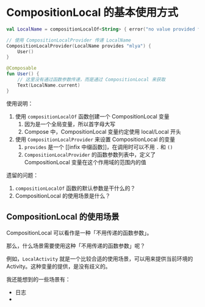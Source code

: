 # CompositionLocal 的基本使用方式

```kotlin
val LocalName = compositionLocalOf<String> { error("no value provided for name") }

// 使用 CompositionLocalProvider 传递 LocalName
CompositionLocalProvider(LocalName provides "mlya") {  
    User()  
}

@Composable  
fun User() {  
	// 这里没有通过函数参数传递，而是通过 CompositionLocal 来获取
    Text(LocalName.current)  
}
```

使用说明：

1. 使用 `compositionLocalOf` 函数创建一个 CompositionLocal 变量
	1. 因为是一个全局变量，所以首字母大写
	2. Compose 中，CompositionLocal 变量约定使用 local/Local 开头
2. 使用 `CompositionLocalProvider` 来设置 CompositionLocal 的变量
	1. `provides` 是一个 [[infix 中缀函数]]，在调用时可以不用 `.` 和 `()`
	2. `CompositionLocalProvider` 的函数参数列表中，定义了 CompositionLocal 变量在这个作用域的范围内的值

遗留的问题：

1. `compositionLocalOf` 函数的默认参数是干什么的？
2. CompositionLocal 的使用场景是什么？

## CompositionLocal 的使用场景

CompositionLocal 可以看作是一种「不用传递的函数参数」。

那么，什么场景需要使用这种「不用传递的函数参数」呢？

例如，`LocalActivity` 就是一个比较合适的使用场景，可以用来提供当前环境的 Activity。这种变量的提供，是没有歧义的。

我还能想到的一些场景有：

- 日志
- 
